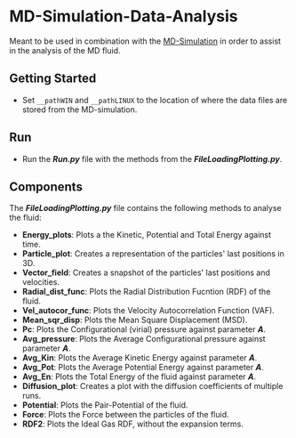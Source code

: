 # MD-Simulation-Data-Analysis

Meant to be used in combination with the [MD-Simulation](https://github.com/GiannisNikiteas/MD-simulation) in order to assist in the analysis of the MD fluid.

## Getting Started

* Set ```__pathWIN``` and ```__pathLINUX``` to the location of where the data files are stored from the MD-simulation.

## Run

* Run the ***Run.py*** file with the methods from the ***FileLoadingPlotting.py***.


## Components
The ***FileLoadingPlotting.py*** file contains the following methods to analyse the fluid:
* **Energy_plots**: Plots a the Kinetic, Potential and Total Energy against time.
* **Particle_plot**: Creates a representation of the particles' last positions in 3D.
* **Vector_field**: Creates a snapshot of the particles' last positions and velocities.
* **Radial_dist_func**: Plots the Radial Distribution Fucntion (RDF) of the fluid.
* **Vel_autocor_func**: Plots the Velocity Autocorrelation Function (VAF).
* **Mean_sqr_disp**: Plots the Mean Square Displacement (MSD).
* **Pc**: Plots the Configurational (virial) pressure against parameter ***A***.
* **Avg_pressure**: Plots the Average Configurational pressure against parameter ***A***.
* **Avg_Kin**: Plots the Average Kinetic Energy against parameter ***A***.
* **Avg_Pot**: Plots the Average Potential Energy against parameter ***A***.
* **Avg_En**: Plots the Total Energy of the fluid against parameter ***A***.
* **Diffusion_plot**: Creates a plot with the diffusion coefficients of multiple runs.
* **Potential**: Plots the Pair-Potential of the fluid.
* **Force**: Plots the Force between the particles of the fluid.
* **RDF2**: Plots the Ideal Gas RDF, without the expansion terms.
